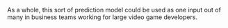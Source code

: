 As a whole, this sort of prediction model could be used as one input out of many in business teams working for large video game developers.
